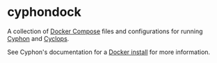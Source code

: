 # cyphondock

A collection of [Docker Compose](https://docs.docker.com/compose/) files
and configurations for running [Cyphon](https://github.com/dunbarcyber/cyphon)
and [Cyclops](https://github.com/dunbarcyber/cyclops).

See Cyphon's documentation for a [Docker install](http://cyphon.readthedocs.io/en/latest/getting-started/getting-started.html) for more information.
